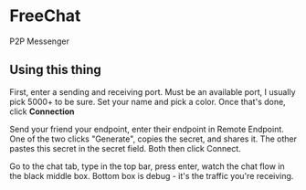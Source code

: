 # FreeChat
P2P Messenger

## Using this thing

First, enter a sending and receiving port. Must be an available port, I usually pick 5000+ to be sure. Set your name and pick a color. Once that's done, click **Connection**

Send your friend your endpoint, enter their endpoint in Remote Endpoint. One of the two clicks "Generate", copies the secret, and shares it. The other pastes this secret in the secret field. Both then click Connect.

Go to the chat tab, type in the top bar, press enter, watch the chat flow in the black middle box. Bottom box is debug - it's the traffic you're receiving.
